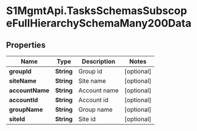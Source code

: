 # S1MgmtApi.TasksSchemasSubscopeFullHierarchySchemaMany200Data

## Properties
Name | Type | Description | Notes
------------ | ------------- | ------------- | -------------
**groupId** | **String** | Group id | [optional] 
**siteName** | **String** | Site name | [optional] 
**accountName** | **String** | Account name | [optional] 
**accountId** | **String** | Account id | [optional] 
**groupName** | **String** | Group name | [optional] 
**siteId** | **String** | Site id | [optional] 


